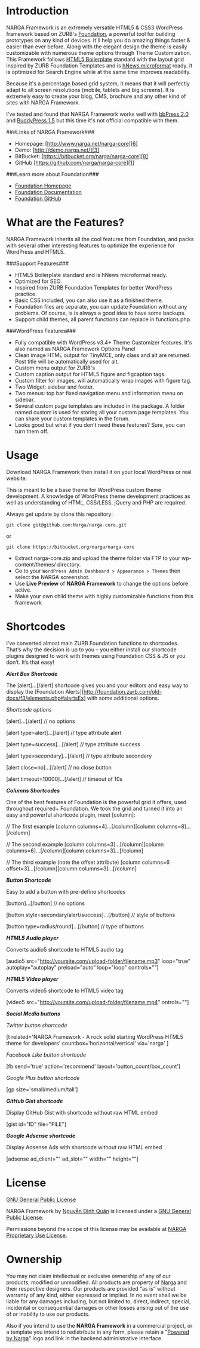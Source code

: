 Introduction
====================
NARGA Framework is an extremely versatile HTML5 & CSS3 WordPress framework based on ZURB's [Foundation](http://foundation.zurb.com), a powerful tool for building prototypes on any kind of devices. It'll help you do amazing things faster & easier than ever before. Along with the elegant design the theme is easily customizable with numerous theme options through Theme Customization. This Framework follows [HTML5 Boilerplate](http://html5boilerplate.com) standard with the layout grid inspired by ZURB Foundation Templates and is [hNews microformat](https://www.readability.com/publishers/guidelines) ready. It is optimized for Search Engine while at the same time improves readability.

Because it's a percentage based grid system, it means that it will perfectly adapt to all screen resolutions (mobile, tablets and big screens). It is extremely easy to create your blog, CMS, brochure and any other kind of sites with NARGA Framework.

I've tested and found that NARGA Framework works well with [bbPress 2.0](http://bbpress.org/) and [BuddyPress 1.5](http://buddypress.org/) but this time it's not official compatible with them.

###Links of NARGA Framework###
* Homepage:         [http://www.narga.net/narga-core][6]
* Demo:             [http://demo.narga.net/][3]
* BitBucket:        [https://bitbucket.org/narga/narga-core][8]
* GitHub            [https://github.com/narga/narga-core][1]

###Learn more about Foundation###
* [Foundation Homepage](http://foundation.zurb.com)
* [Foundation Documentation](http://foundation.zurb.com/docs)
* [Foundation GitHub](https://github.com/zurb/foundation)

What are the Features?
======================
NARGA Framework inherits all the cool features from Foundation, and packs with several other interesting features to optimize the experience for WordPress and HTML5. 

###Support Features###
* HTML5 Boilerplate standard and is hNews microformat ready.
* Optimized for SEO.
* Inspired from ZURB Foundation Templates for better WordPress practice.
* Basic CSS included, you can also use it as a finished theme.
* Foundation files are separate, you can update Foundation without any problems. Of course, is is always a good idea to have some backups.
* Support child themes, all parent functions can replace in functions.php.

###WordPress Features###
* Fully compatible with WordPress v3.4+ Theme Customizer features. It's also named as NARGA Framework Options Panel
* Clean image HTML output for TinyMCE, only class and alt are returned. Post title will be automatically used for alt.
* Custom menu output for ZURB's
* Custom caption output for HTML5 figure and figcaption tags.
* Custom filter for images, will automatically wrap images with figure tag.
* Two Widget: sidebar and footer.
* Two menus: top bar fixed navigation menu and information menu on sidebar.
* Several custom page templates are included in the package. A folder named custom is used for storing all your custom page templates. You can share your custom templates in the forum.
* Looks good but what if you don't need these features? Sure, you can turn them off.

Usage
=====
Download NARGA Framework then install it on your local WordPress or real website.

This is meant to be a base theme for WordPress custom theme development. A knowledge of WordPress theme development practices as well as understanding of HTML, CSS/LESS, jQuery and PHP are required.

Always get update by clone this repository:

`git clone git@github.com:Narga/narga-core.git`

or

`git clone https://bitbucket.org/narga/narga-core`

* Extract narga-core.zip and upload the theme folder via FTP to your wp-content/themes/ directory.
* Go to your `WordPress Admin Dashboard > Appearance > Themes` then select the NARGA screenshot.
* Use **Live Preview** of **NARGA Framework** to change the options before active.
* Make your own child theme with highly customizable functions from this framework

Shortcodes
=========
I've converted almost main ZURB Foundation functions to shortcodes. That’s why the decision is up to you – you either install our shortcode plugins designed to work with themes using Foundation CSS & JS or you don’t. It’s that easy!

***Alert Box Shortcode***

The [alert]…[/alert] shortcode gives you and your editors and easy way to display the [Foundation Alerts][http://foundation.zurb.com/old-docs/f3/elements.php#alertsEx] with some additional options.

_Shortcode options_

[alert]…[/alert] // no options

[alert type=alert]…[/alert] // type attribute alert

[alert type=success]…[/alert] // type attribute success

[alert type=secondary]…[/alert] // type attribute secondary

[alert close=no]…[/alert] // no close button

[alert timeout=10000]…[/alert] // timeout of 10s

***Columns Shortcodes***

One of the best features of Foundation is the powerful grid it offers, used throughout required+ Foundation. We took the grid and turned it into an easy and powerful shortcode plugin, meet [column]:

// The first example
[column columns=4]…[/column][column columns=8]…[/column]

// The second example
[column columns=3]…[/column][column columns=6]…[/column][column columns=3]…[/column]

// The third example (note the offset attribute)
[column columns=6 offset=3]…[/column][column columns=3]…[/column]


***Button Shortcode***

Easy to add a button with pre-define shortcodes

[button]…[/button] // no options

[button style=secondary/alert/success]…[/button] // style of buttons

[button type=radius/round]…[/button] // type of buttons

***HTML5 Audio player***

Converts audio5 shortcode to HTML5 audio tag

[audio5 src="http://yoursite.com/upload-folder/filename.mp3" loop="true" autoplay="autoplay" preload="auto" loop="loop" controls=""]

***HTML5 Video player***

Converts video5 shortcode to HTML5 video tag

[video5 src="http://yoursite.com/upload-folder/filename.mp4" ontrols=""]

***Social Media buttons***

_Twitter button shortcode_

[t related='NARGA Framework - A rock solid starting WordPress HTML5 theme for developers' countbox='horizontal/vertical' via='narga' ]

_Facebook Like button shortcode_

[fb  send='true' action='recommend' layout='button_count/box_count']

_Google Plus button shortcode_

[gp size='small/medium/tall']

***GitHub Gist shortcode***

Display GitHub Gist with shortcode without raw HTML embed

[gist id="ID" file="FILE"]

***Google Adsense shortcode***

Display Adsense Ads with shortcode without raw HTML embed

[adsense ad_client="" ad_slot="" width="" height=""]

License
=======

[GNU General Public License][4]

NARGA Framework by [Nguyễn Đình Quân][2] is licensed under a [GNU General Public License][4].

Permissions beyond the scope of this license may be available at [NARGA Proprietary Use License][7].

Ownership
=========
You may not claim intellectual or exclusive ownership of any of our products, modified or unmodified. All products are property of [Narga][2] and their respective designers. Our products are provided “as is” without warranty of any kind, either expressed or implied. In no event shall we be liable for any damages including, but not limited to, direct, indirect, special, incidental or consequential damages or other losses arising out of the use of or inability to use our products.

Also if you intend to use the **NARGA Framework** in a commercial project, or a template you intend to redistribute in any form, please retain a "[Powered by Narga][2]" logo and link in the backend administrative interface.

 [1]: https://github.com/narga/narga-core
 [2]: http://www.narga.net/
 [3]: http://demo.narga.net/
 [4]: http://www.gnu.org/licenses/gpl-2.0.html
 [5]: http://www.narga.net/contact/
 [6]: http://www.narga.net/narga-core
 [7]: http://www.narga.net/terms
 [8]: https://bitbucket.org/narga/narga-core
